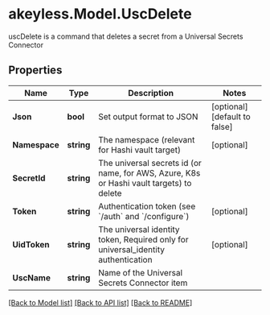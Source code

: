 # akeyless.Model.UscDelete
uscDelete is a command that deletes a secret from a Universal Secrets Connector

## Properties

Name | Type | Description | Notes
------------ | ------------- | ------------- | -------------
**Json** | **bool** | Set output format to JSON | [optional] [default to false]
**Namespace** | **string** | The namespace (relevant for Hashi vault target) | [optional] 
**SecretId** | **string** | The universal secrets id (or name, for AWS, Azure, K8s or Hashi vault targets) to delete | 
**Token** | **string** | Authentication token (see &#x60;/auth&#x60; and &#x60;/configure&#x60;) | [optional] 
**UidToken** | **string** | The universal identity token, Required only for universal_identity authentication | [optional] 
**UscName** | **string** | Name of the Universal Secrets Connector item | 

[[Back to Model list]](../README.md#documentation-for-models) [[Back to API list]](../README.md#documentation-for-api-endpoints) [[Back to README]](../README.md)

